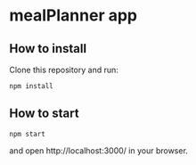 # mealPlanner app

## How to install
Clone this repository and run:
```
npm install
```
## How to start
```
npm start
```
and open http://localhost:3000/ in your browser.


